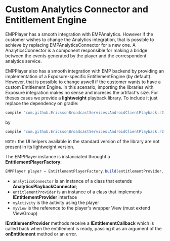 # Custom Analytics Connector and Entitlement Engine

EMPPlayer has a smooth integration with EMPAnalytics. 
However if the customer wishes to change the Analytics integration, that is possible to achieve by replacing EMPAnalyticsConnector for a new one.
A AnalyticsConnector is a component responsible for making a bridge between the events generated by the player and the correspondent analytics service.

EMPPlayer also has a smooth integration with EMP backend by providing an implementation of a Exposure-specific EntitlementEngine (by default).
However, that is possible to change aswell if the customer wants to have a custom Entitlement Engine.
In this scenario, importing the libraries with Exposure integration makes no sense and increses the artifact's size. 
For theses cases we provide a **lightweight** playback library. To include it just replace the dependency on gradle:

```gradle
compile "com.github.EricssonBroadcastServices:AndroidClientPlayback:r2.72.0"
```

by

```gradle
compile "com.github.EricssonBroadcastServices:AndroidClientPlayback:r2.72.0-light"
```

``NOTE:`` the UI helpers available in the standard version of the library are not present in its lightweight version.

The EMPPlayer instance is instanciated throught a **EntitlementPlayerFactory**:

```java
EMPPlayer player = EntitlementPlayerFactory.build(entitlementProvider, analyticsConnector, myActivity, myView);
```  

- ``analyticsConnector`` is an instance of a class that extends **AnalyticsPlaybackConnector**;
- ``entitlementProvider`` is an instance of a class that implements **IEntitlementProvider** interface
- ``myActivity`` is the activity using the player
- ``myView`` is the reference to the player's wrapper View (must extend ViewGroup)

**IEntitlementProvider** methods receive a **IEntitlementCallback** which is called back when the entitlement is ready, passing it as an argument of the **onEntitlement** method or an error.

